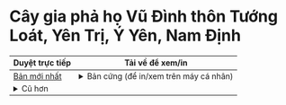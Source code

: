 # Cây gia phả họ Vũ Đình thôn Tướng Loát, Yên Trị, Ý Yên, Nam Định

| Duyệt trực tiếp      | Tải về để xem/in      |
|------------|------------|
| [Bản mới nhất](https://doanva84.github.io/vu.org/VU-Dinh-TL-VN-Aug-2024.html) | <details><summary>Bản cứng (để in/xem trên máy cá nhân)</summary><ol><li>[Đầy đủ](https://doanva84.github.io/vu.org/All.pdf)</li><li>[Ngành 1](https://doanva84.github.io/vu.org/N1.pdf)</li><li> [Ngành 2](https://doanva84.github.io/vu.org/N2.pdf)</li><li>[Ngành 4](https://doanva84.github.io/vu.org/N4.pdf)</li></ol></details> |
| <details><summary>Cũ hơn</summary><details><summary>Xem dạng ngang</summary><img alt="Cây gia phả họ Vũ Đình thôn Tướng Loát" src="./vu.toc.v1.svg?raw=true"></details><details><summary>Xem dạng dọc</summary><img alt="Cây gia phả họ Vũ Đình thôn Tướng Loát (dọc)" src="./VU.toc.wbs.v1.svg?raw=true"></details></details> |  |
